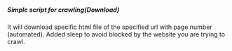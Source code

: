 ##### Simple script for crawling(Download)

It will download specific html file of the specified url with page number (automated). Added sleep to avoid blocked by the website you are trying to crawl.
